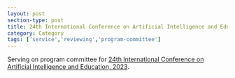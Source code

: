 ```yaml
---
layout: post
section-type: post
title: 24th International Conference on Artificial Intelligence and Education
category: Category
tags: ['service','reviewing','program-committee']
---
```

Serving on program committee for [24th International Conference on Artificial Intelligence and Education, 2023](https://www.aied2023.org/).

